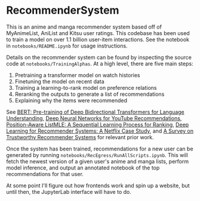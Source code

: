 # RecommenderSystem
This is an anime and manga recommender system based off of MyAnimeList, AniList and Kitsu user ratings. This codebase has been used to train a model on over 1.1 billion user-item interactions. See the notebook in `notebooks/README.ipynb` for usage instructions.

Details on the recommender system can be found by inspecting the source code at `notebooks/TrainingAlphas`. At a high level, there are five main steps:
1. Pretraining a transformer model on watch histories
2. Finetuning the model on recent data
3. Training a learning-to-rank model on preference relations
4. Reranking the outputs to generate a list of recommendations
5. Explaining why the items were recommended

See [BERT: Pre-training of Deep Bidirectional Transformers for Language Understanding](https://arxiv.org/pdf/1810.04805.pdf), [Deep Neural Networks for YouTube Recommendations](https://static.googleusercontent.com/media/research.google.com/en//pubs/archive/45530.pdf), [Position-Aware ListMLE: A Sequential Learning Process for Ranking](https://auai.org/uai2014/proceedings/individuals/164.pdf), [Deep Learning for Recommender Systems: A Netflix Case Study](https://ojs.aaai.org/index.php/aimagazine/article/view/18140), and [A Survey on Trustworthy Recommender Systems](https://arxiv.org/pdf/2207.12515.pdf) for relevant prior work.

Once the system has been trained, recommendations for a new user can be generated by running `notebooks/RecEgress/RunAllScripts.ipynb`. This will fetch the newest version of a given user's anime and manga lists, perform model inference, and output an annotated notebook of the top recommendations for that user.

At some point I'll figure out how frontends work and spin up a website, but until then, the JupyterLab interface will have to do.
